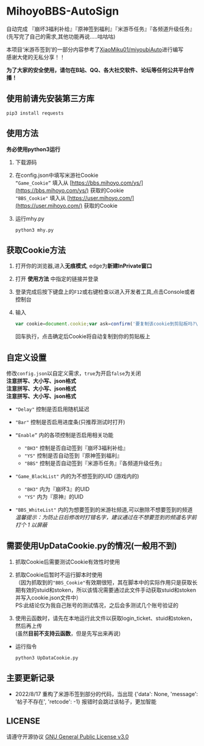 # MihoyoBBS-AutoSign
自动完成 『崩坏3福利补给』『原神签到福利』『米游币任务』『各频道升级任务』  
(先写完了自己的需求,其他功能再说.....咕咕咕)

本项目‘米游币签到’的一部分内容参考了[XiaoMiku01/miyoubiAuto](https://github.com/XiaoMiku01/miyoubiAuto)进行编写  
感谢大佬的无私分享！！  

**为了大家的安全使用，请勿在B站、QQ、各大社交软件、论坛等任何公共平台传播！**

## 使用前请先安装第三方库
```shell
pip3 install requests
```

## 使用方法
**务必使用python3运行**  

1. 下载源码

2. 在config.json中填写米游社Cookie  
    `“Game_Cookie”` 填入从 [https://bbs.mihoyo.com/ys/](https://bbs.mihoyo.com/ys/) 获取的Cookie  
    `"BBS_Cookie"` 填入从 [https://user.mihoyo.com/](https://user.mihoyo.com/) 获取的Cookie

3. 运行mhy.py  
    ```shell
    python3 mhy.py
    ```

## 获取Cookie方法

1. 打开你的浏览器,进入**无痕模式**, edge为**新建InPrivate窗口**

2. 打开 **使用方法** 中指定的链接并登录

3. 登录完成后按下键盘上的`F12`或右键检查以进入开发者工具,点击Console或者控制台

4. 输入

   ```javascript
   var cookie=document.cookie;var ask=confirm('要复制该cookie到剪贴板吗?\n\n'+cookie);if(ask==true){copy(cookie);msg=cookie}
   ```

   回车执行，点击确定后Cookie将自动复制到你的剪贴板上


## 自定义设置
修改`config.json`以自定义需求，`true`为开启`false`为关闭  
**注意拼写、大小写、json格式**  
**注意拼写、大小写、json格式**  
**注意拼写、大小写、json格式**  

- `"Delay"` 控制是否启用随机延迟

- `"Bar"` 控制是否启用进度条(只推荐测试时打开)

- `“Enable”` 内的各项控制是否启用相关功能  
    - `"BH3"` 控制是否自动签到『崩坏3福利补给』
    - `"YS"` 控制是否自动签到『原神签到福利』
    - `"BBS"` 控制是否自动签到『米游币任务』『各频道升级任务』

- `"Game_BlackList"` 内的为不想签到的UID (游戏内的)
    - `"BH3"` 内为『崩坏3』的UID
    - `"YS"` 内为『原神』的UID

- `"BBS_WhiteList"` 内的为想要签到的米游社频道,可以删除不想要签到的频道  
    *温馨提示：为防止日后修改时打错名字，建议通过在不想要签到的频道名字前打个 1 以屏蔽*


## 需要使用UpDataCookie.py的情况(**一般用不到**)

1. 抓取Cookie后需要测试Cookie有效性时使用

2. 抓取Cookie后暂时不运行脚本时使用  
    （因为抓取到的`"BBS_Cookie"`有效期很短，其在脚本中的实际作用只是获取长期有效的stuid和stoken，所以该情况需要通过此文件手动获取stuid和stoken并写入cookie.json文件中）  
    PS:此结论仅为我自己账号的测试情况，之后会多测试几个账号验证的

3. 使用云函数时，请先在本地运行此文件以获取login_ticket、stuid和stoken，然后再上传  
    (虽然**目前不支持云函数**，但是先写出来再说)

- 运行指令
    ```shell
    python3 UpDataCookie.py
    ```

## 主要更新记录
- 2022/8/17  重构了米游币签到部分的代码，当出现 {'data': None, 'message': '帖子不存在', 'retcode': -1} 报错时会跳过该帖子，更加智能

## LICENSE
请遵守开源协议 [GNU General Public License v3.0](https://github.com/lingduzero666/MihoyoBBS-AutoSign/blob/main/LICENSE)